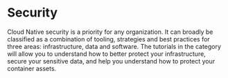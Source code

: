 # Security

Cloud Native security is a priority for any organization. It can broadly be classified as a combination of tooling, strategies and best practices for three areas: infrastructure, data and software. The tutorials in the category will allow you to understand how to better protect your infrastructure, secure your sensitive data, and help you understand how to protect your container assets.